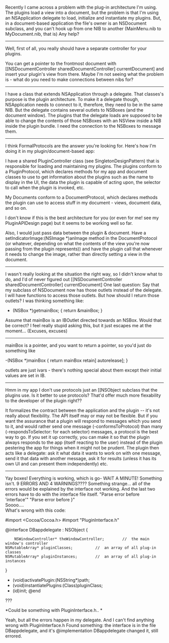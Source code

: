 

Recently I came across a problem with the plug-in architecture I'm using.
The plugins load a view into a document, but the problem is that I'm using an NSApplication delegate to load, initialize and instantiate my plugins. But, in a document-based application the file's owner is an NSDocument subclass, and you can't hook up from one NIB to another (MainMenu.nib to MyDocument.nib, that is)
Any help?

----

Well, first of all, you really should have a separate controller for your plugins.

You can get a pointer to the frontmost document with     [[NSDocumentController sharedDocumentController] currentDocument] and insert your plugin's view from there. Maybe I'm not seeing what the problem is - what do you need to make connections between nibs for?

----

I have a class that extends NSApplication through a delegate. That classes's purpose is the plugin architecture.
To make it a delegate though, NSApplication needs to connect to it, therefore, they need to be in the same NIB.
But the delegate contains several outlets to NSBoxes (and the document window). The plugins that the delegate loads are supposed to be able to change the contents of those NSBoxes with an NSView inside a NIB inside the plugin bundle.
I need the connection to the NSBoxes to message them.

----

I think FormalProtocols are the answer you're looking for. Here's how I'm doing it in my plugin/document-based app:

I have a shared PluginController class (see SingletonDesignPattern) that is responsible for loading and maintaining my plugins. The plugins conform to a PluginProtocol, which declares methods for my app and document classes to use to get information about the plugins such as the name to display in the UI, the data the plugin is capable of acting upon, the selector to call when the plugin is invoked, etc.

My Documents conform to a DocumentProtocol, which declares methods the plugin can use to access stuff in my document - views, document data, and so on.

I don't know if this is the best architecture for you (or even for me! see my PluginAPIDesign page) but it seems to be working well so far.

Also, I would just pass data between the plugin & document. Have a     setIndicatorImage:(NSImage *)anImage method in the DocumentProtocol (or whatever, depending on what the contents of the view you're now passing from the plugin represents)) and have the plugin call that whenever it needs to change the image, rather than directly setting a view in the document.

----
I wasn't really looking at the situation the right way, so I didn't know what to do, and I'd of never figured out     [[NSDocumentController sharedDocumentController] currentDocument]
One last question:
Say that my subclass of NSDocument now has those outlets instead of the delegate. I will have functions to access those outlets.
But how should I return those outlets?
I was thinking something like:
    
- (NSBox *)getmainBox;
{
    return &mainBox;
}

Assume that mainBox is an IBOutlet directed towards an NSBox.
Would that be correct?
I feel really stupid asking this, but it just escapes me at the moment... (Excuses, excuses)

----

mainBox is a pointer, and you want to return a pointer, so you'd just do something like

    
-(NSBox *)mainBox
{
    return mainBox retain] autorelease];
}


outlets are just ivars - there's nothing special about them except their initial values are set in IB.

----

Hmm in my app I don't use protocols just an [[NSObject subclass that the plugins use. Is it better to use protocols? That'd offer much more flexability to the developer of the plugin right??

 It formalizes the contract between the application and the plugin -- it's not really about flexibility. The API itself may or may not be flexible. But if you want the assurance that a plugin will respond to messages which you send to it, and would rather send one message (-conformsToProtocol) than many (-respondsToSelector: for each selector) messages, a protocol is the best way to go. If you set it up correctly, you can make it so that the plugin always responds to the app (itself reacting to the user) instead of the plugin pestering the app for things when it might not be prudent. The plugin then acts like a delegate: ask it what data it wants to work on with one message, send it that data with another message, ask it for results (unless it has its own UI and can present them independently) etc.

----
Yay boxes! Everything is working, which is go-
WAIT A MINUTE!
Something isn't. 9 ERRORS AND 4 WARNINGS????
Something strange...
all of the errors would be explained by the interface not working. And the last two errors have to do with the interface file itself.
"Parse error before 'interface'"
"Parse error before }"                  
Soooo....                
What's wrong with this code: 
    

#import <Cocoa/Cocoa.h>
#import "PluginInterface.h"

@interface DBappdelegate : NSObject {

        NSWindowController* theWindowController;        //	the main window's controller
	NSMutableArray* pluginClasses;			//	an array of all plug-in classes
	NSMutableArray* pluginInstances;		//	an array of all plug-in instances
}
- (void)activatePlugin:(NSString*)path;
- (void)instantiatePlugins:(Class)pluginClass;
- (id)init;
@end

???

*Could be something with PluginInterface.h.. *

Yeah, but all the errors happen in my delegate. And I can't find anything wrong with PluginInterface.h
Found something: the interface is in the file DBappdelegate, and it's     @implementation DBappdelegate
changed it, still errored.
